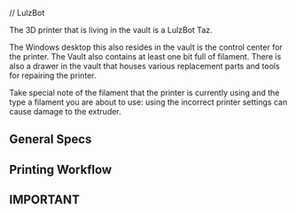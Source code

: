 // LulzBot

The 3D printer that is living in the vault is a LulzBot
Taz.

The Windows desktop this also resides in the vault is the control
center for the printer. The Vault also contains at least one
bit full of filament. There is also a drawer in the vault that houses various replacement
parts and tools for repairing the printer.

Take special note of the filament that the printer is currently using and
the type a filament you are about to use: using the incorrect printer settings
can cause damage to the extruder.

General Specs
-------------

Printing Workflow
-----------------

IMPORTANT
--------


